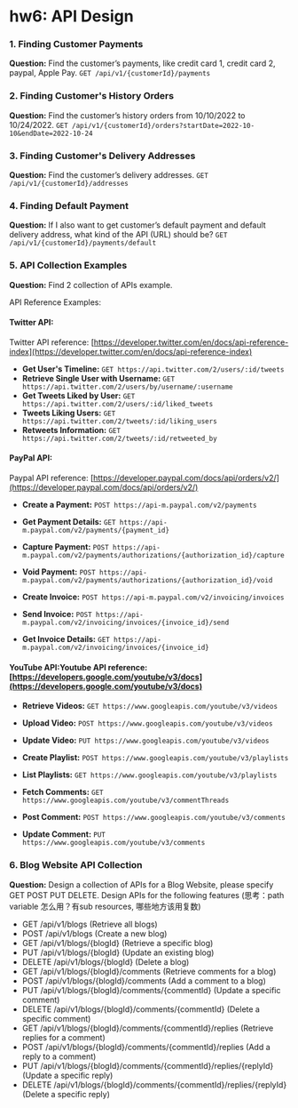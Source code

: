 # hw6: API Design

### 1. Finding Customer Payments
**Question:** Find the customer’s payments, like credit card 1, credit card 2, paypal, Apple Pay.
`GET /api/v1/{customerId}/payments`

### 2. Finding Customer's History Orders
**Question:** Find the customer’s history orders from 10/10/2022 to 10/24/2022.
`GET /api/v1/{customerId}/orders?startDate=2022-10-10&endDate=2022-10-24`

### 3. Finding Customer's Delivery Addresses
**Question:** Find the customer’s delivery addresses.
`GET /api/v1/{customerId}/addresses`

### 4. Finding Default Payment
**Question:** If I also want to get customer’s default payment and default delivery address, what kind of the API (URL) should be?
`GET /api/v1/{customerId}/payments/default`

### 5. API Collection Examples
**Question:** Find 2 collection of APIs example.

API Reference Examples:

#### Twitter API:
Twitter API reference: [https://developer.twitter.com/en/docs/api-reference-index](https://developer.twitter.com/en/docs/api-reference-index)

- **Get User's Timeline:** `GET https://api.twitter.com/2/users/:id/tweets`
- **Retrieve Single User with Username:** `GET https://api.twitter.com/2/users/by/username/:username`
- **Get Tweets Liked by User:** `GET https://api.twitter.com/2/users/:id/liked_tweets`
- **Tweets Liking Users:** `GET https://api.twitter.com/2/tweets/:id/liking_users`
- **Retweets Information:** `GET https://api.twitter.com/2/tweets/:id/retweeted_by`

#### PayPal API:
Paypal API reference: [https://developer.paypal.com/docs/api/orders/v2/](https://developer.paypal.com/docs/api/orders/v2/)

- **Create a Payment:** `POST https://api-m.paypal.com/v2/payments`
- **Get Payment Details:** `GET https://api-m.paypal.com/v2/payments/{payment_id}`
- **Capture Payment:** `POST https://api-m.paypal.com/v2/payments/authorizations/{authorization_id}/capture`
- **Void Payment:** `POST https://api-m.paypal.com/v2/payments/authorizations/{authorization_id}/void`

- **Create Invoice:** `POST https://api-m.paypal.com/v2/invoicing/invoices`
- **Send Invoice:** `POST https://api-m.paypal.com/v2/invoicing/invoices/{invoice_id}/send`
- **Get Invoice Details:** `GET https://api-m.paypal.com/v2/invoicing/invoices/{invoice_id}`

#### YouTube API:Youtube API reference: [https://developers.google.com/youtube/v3/docs](https://developers.google.com/youtube/v3/docs)

- **Retrieve Videos:** `GET https://www.googleapis.com/youtube/v3/videos`
- **Upload Video:** `POST https://www.googleapis.com/youtube/v3/videos`
- **Update Video:** `PUT https://www.googleapis.com/youtube/v3/videos`

- **Create Playlist:** `POST https://www.googleapis.com/youtube/v3/playlists`
- **List Playlists:** `GET https://www.googleapis.com/youtube/v3/playlists`

- **Fetch Comments:** `GET https://www.googleapis.com/youtube/v3/commentThreads`
- **Post Comment:** `POST https://www.googleapis.com/youtube/v3/comments`
- **Update Comment:** `PUT https://www.googleapis.com/youtube/v3/comments`


### 6. Blog Website API Collection
**Question:** Design a collection of APIs for a Blog Website, please specify GET POST PUT DELETE. Design APIs for the following features (思考：path variable 怎么用？有sub resources, 哪些地方该用复数)

- GET /api/v1/blogs (Retrieve all blogs)
- POST /api/v1/blogs (Create a new blog)
- GET /api/v1/blogs/{blogId} (Retrieve a specific blog)
- PUT /api/v1/blogs/{blogId} (Update an existing blog)
- DELETE /api/v1/blogs/{blogId} (Delete a blog)
- GET /api/v1/blogs/{blogId}/comments (Retrieve comments for a blog)
- POST /api/v1/blogs/{blogId}/comments (Add a comment to a blog)
- PUT /api/v1/blogs/{blogId}/comments/{commentId} (Update a specific comment)
- DELETE /api/v1/blogs/{blogId}/comments/{commentId} (Delete a specific comment)
- GET /api/v1/blogs/{blogId}/comments/{commentId}/replies (Retrieve replies for a comment)
- POST /api/v1/blogs/{blogId}/comments/{commentId}/replies (Add a reply to a comment)
- PUT /api/v1/blogs/{blogId}/comments/{commentId}/replies/{replyId} (Update a specific reply)
- DELETE /api/v1/blogs/{blogId}/comments/{commentId}/replies/{replyId} (Delete a specific reply)



